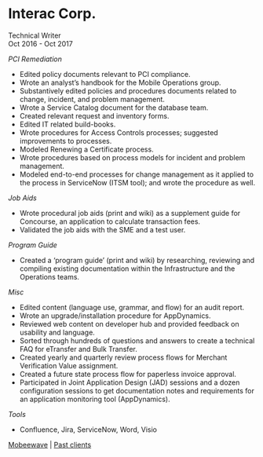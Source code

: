 # Interac Corp.
Technical Writer  
Oct 2016 - Oct 2017  

*PCI Remediation*
* Edited policy documents relevant to PCI compliance.
* Wrote an analystʼs handbook for the Mobile Operations group.
* Substantively edited policies and procedures documents related to change, incident, and problem management.
* Wrote a Service Catalog document for the database team.
* Created relevant request and inventory forms.
* Edited IT related build-books.
* Wrote procedures for Access Controls processes; suggested improvements to processes.
* Modeled Renewing a Certificate process.
* Wrote procedures based on process models for incident and problem management.
* Modeled end-to-end processes for change management as it applied to the process in ServiceNow (ITSM tool); and wrote the procedure as well.

*Job Aids*
* Wrote procedural job aids (print and wiki) as a supplement guide for Concourse, an application to calculate
transaction fees.
* Validated the job aids with the SME and a test user.

*Program Guide*
* Created a ‘program guideʼ (print and wiki) by researching, reviewing and compiling existing documentation within
the Infrastructure and the Operations teams.

*Misc*
* Edited content (language use, grammar, and flow) for an audit report.
* Wrote an upgrade/installation procedure for AppDynamics.
* Reviewed web content on developer hub and provided feedback on usability and language.
* Sorted through hundreds of questions and answers to create a technical FAQ for eTransfer and Bulk Transfer.
* Created yearly and quarterly review process flows for Merchant Verification Value assignment.
* Created a future state process flow for paperless invoice approval.
* Participated in Joint Application Design (JAD) sessions and a dozen configuration sessions to get documentation
notes and requirements for an application monitoring tool (AppDynamics).

*Tools*
* Confluence, Jira, ServiceNow, Word, Visio

[Mobeewave](mobeewave.md) | [Past clients](past_clients.md)